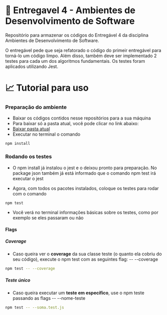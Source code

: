 # 📝 Entregavel 4 - Ambientes de Desenvolvimento de Software

Repositório para armazenar os códigos do Entregável 4 da disciplina Ambientes de Desenvolvimento de Software.

O entregável pede que seja  refatorado o código do primeir entregável para torná-lo um código limpo. Além disso, também deve ser implementado 2 testes para cada um dos algoritmos fundamentais. Os testes foram aplicados utilizando Jest.

# 📈 Tutorial para uso

### Preparação do ambiente

- Baixar os códigos contidos nesse repositórios para a sua máquina
- Para baixar só a pasta atual, você pode clicar no link abaixo:
- [Baixar pasta atual](https://download-directory.github.io/?url=https%3A%2F%2Fgithub.com%2Fbiavidalf%2Funifor-ads%2Ftree%2Fmain%2Fsemestre2%2Fambientes%2Fentregavel4 "Link Download Pasta Atual")
- Executar no terminal o comando

```Bash
npm install
```

### Rodando os testes

- O npm install já instalou o jest e o deixou pronto para preparação. No package json também já está informado que o comando npm test irá executar o jest

- Agora, com todos os pacotes instalados, coloque os testes para rodar com o comando

```Bash
npm test
```

- Você verá no terminal informações básicas sobre os testes, como por exemplo se eles passaram ou não

#### Flags
##### Coverage
- Caso queira ver o **coverage** da sua classe teste (o quanto ela cobriu do seu código), execute o npm test com as seguintes flag: -- --coverage

```Bash
npm test -- --coverage
```

##### Teste único
- Caso queira executar um **teste em específico**, use o npm teste passando as flags -- --nome-teste

```Bash
npm test -- --soma.test.js
```
